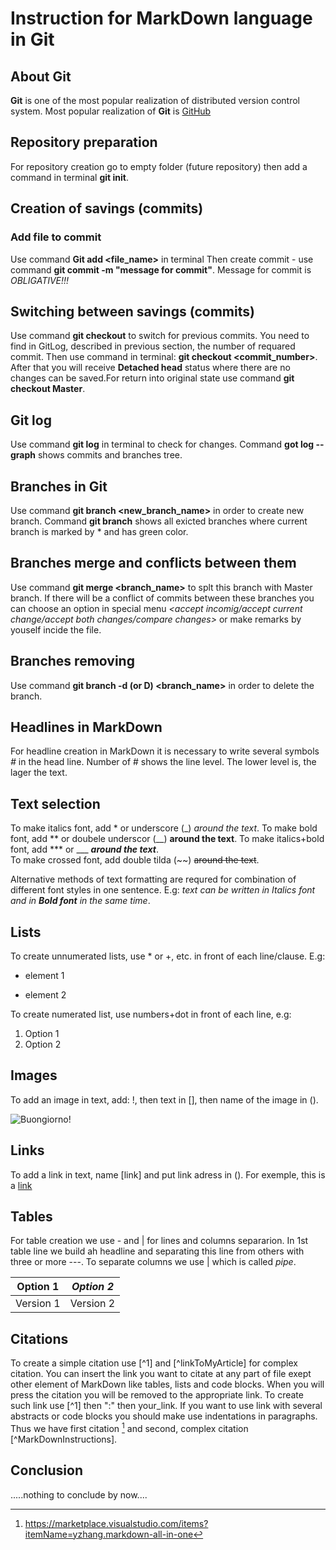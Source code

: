 # Instruction for MarkDown language in Git

## About Git
**Git** is one of the most popular realization of distributed version control system. Most popular realization of **Git** is [GitHub](https://github.com/)

## Repository preparation

For repository creation go to empty folder (future repository) then add a command in terminal **git init**.

## Creation of savings (commits)
### Add file to commit
 Use command **Git add <file_name>** in terminal
 Then create commit - use command **git commit -m "message for commit"**. Message for commit is *OBLIGATIVE!!!* 
 
## Switching between savings (commits)

Use command **git checkout** to switch for previous commits. You need to find in GitLog, described in previous section, the number of requared commit. Then use command in terminal: **git checkout <commit_number>**. After that you will receive **Detached head** status where there are no  changes can be saved.For return into original state use command **git checkout Master**. 
  
## Git log

Use command **git log** in terminal to check for changes. Command **got log --graph** shows commits and branches tree.

## Branches in Git

Use command **git branch <new_branch_name>** in order to create new branch. Command **git branch** shows all exicted branches where current branch is marked by * and has green color.

## Branches merge and conflicts between them

Use command **git merge <branch_name>** to splt this branch with Master branch. If there will be a conflict of commits between these branches you can choose an option in special menu *<accept incomig/accept current change/accept both changes/compare changes>* or make remarks by youself incide the file. 

## Branches removing

Use command **git branch -d (or D) <branch_name>** in order to delete the branch.

## Headlines in MarkDown 
For headline creation in MarkDown it is necessary to write several symbols *#* in the head line. Number of # shows the line level. The lower level is, the lager the text. 

## Text selection

To make italics font, add * or underscore  (_) *around the text*. 
To make bold font, add ** or doubele underscor (__)   **around the text**.
 To make italics+bold font, add *** or ___ ***around the text***.   
 To make crossed font, add double tilda (~~)   ~~around the text~~.  

Alternative methods of text formatting are requred for combination of different font styles in one sentence. E.g: _text can be written in Italics font and in **Bold font** in the same time_.
## Lists

To create unnumerated lists, use * or +, etc. in front of each line/clause. E.g:
* element 1
+ element 2

To create numerated list, use numbers+dot in front of each line, e.g:
1. Option 1
2. Option 2



## Images

To add an image in text, add: !, then text in [], then name of the image in ().

![Buongiorno!](Mona.jpg)


## Links

To add a link in text, name [link] and put link adress in (). For exemple, this is a [link](https://www.youtube.com/watch?v=fQymxI-fev4)

## Tables

For table creation we use - and | for lines and columns separarion. In 1st table line we build ah headline and separating this line from others with three or more ---. To separate columns we use | which is called *pipe*. 

| **Option 1** | *Option 2* |
| ------------ | ---------- |
| Version 1    | Version 2  |

## Citations

To create a simple citation use [^1] and [^linkToMyArticle] for complex citation. You can insert the link you want to citate at any part of file exept other element of MarkDown like tables, lists and code blocks. When you will press the citation you will be removed to the appropriate link. To create such link use [^1] then ":" then your_link. If you want to use link with several abstracts or code blocks you should make use indentations in paragraphs.
Thus we have first citation [^aaa] and second, complex citation [^MarkDownInstructions].  

## Conclusion 

.....nothing to conclude by now....











[^aaa]: https://marketplace.visualstudio.com/items?itemName=yzhang.markdown-all-in-one 

[^MarkDownInstruction]: https://marketplace.visualstudio.com/items?itemName=yzhang.markdown-all-in-one. Here you can leave some extra insturctions. Or you can add a code block, e.g. `{mycode}` 


